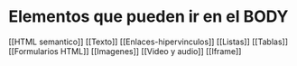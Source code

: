 # Elementos que pueden ir en el BODY

[[HTML semantico]]
[[Texto]]
[[Enlaces-hipervinculos]]
[[Listas]]
[[Tablas]]
[[Formularios HTML]]
[[Imagenes]]
[[Video y audio]]
[[Iframe]]














